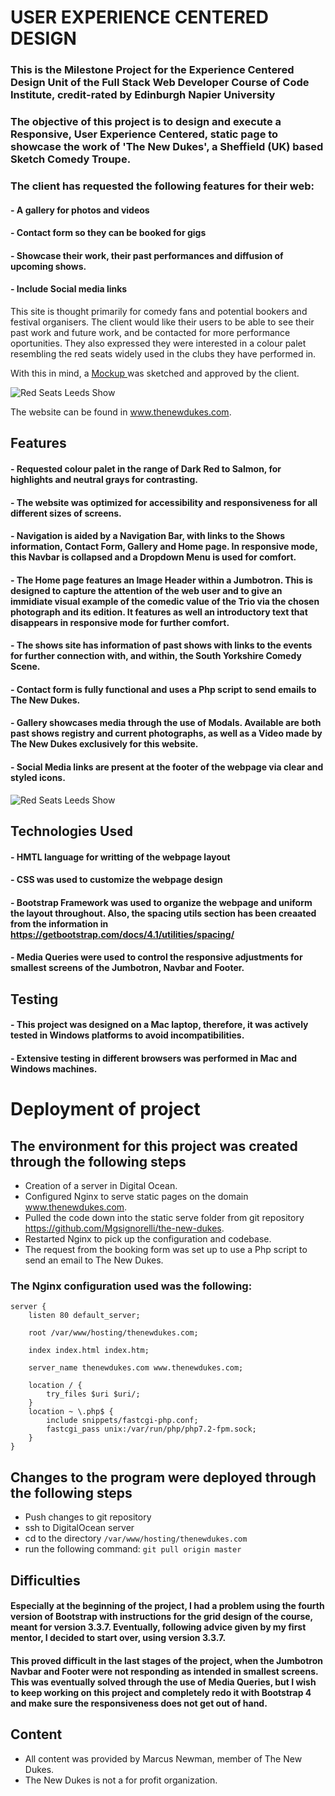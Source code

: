# USER EXPERIENCE CENTERED DESIGN

### This is the Milestone Project for the Experience Centered Design Unit of the Full Stack Web Developer Course of Code Institute, credit-rated by Edinburgh Napier University

### The objective of this project is to design and execute a Responsive, User Experience Centered, static page to showcase the work of 'The New Dukes', a Sheffield (UK) based Sketch Comedy Troupe.


### The client has requested the following features for their web:

#### - A gallery for photos and videos
#### - Contact form so they can be booked for gigs
#### - Showcase their work, their past performances and diffusion of upcoming shows.
#### - Include Social media links

This site is thought primarily for comedy fans and potential bookers and festival organisers. The client would like their users to be able to see their past work and future work, and be contacted for more performance oportunities. They also expressed they were interested in a colour palet resembling the red seats widely used in the clubs they have performed in. <p>With this in mind, a <a href='https://github.com/Mgsignorelli/the-new-dukes/blob/master/mockups.jpg'> Mockup </a> was sketched and approved by the client. </p>
<img src='https://i.pinimg.com/originals/37/55/ad/3755adc94c251f259a57aaac155fa64c.png' alt='Red Seats Leeds Show' class='img-responsive'></img> 

The website can be found in www.thenewdukes.com. 

                                                        
## Features

#### - Requested colour palet in the range of Dark Red to Salmon, for highlights and neutral grays for contrasting. 
#### - The website was optimized for accessibility and responsiveness for all different sizes of screens. 
#### - Navigation is aided by a Navigation Bar, with links to the Shows information, Contact Form, Gallery and Home page. In responsive mode, this Navbar is collapsed and a Dropdown Menu is used for comfort. 
#### - The Home page features an Image Header within a Jumbotron. This is designed to capture the attention of the web user and to give an immidiate visual example of the comedic value of the Trio via the chosen photograph and its edition. It features as well an introductory text that disappears in responsive mode for further comfort.
#### - The shows site has information of past shows with links to the events for further connection with, and within, the South Yorkshire Comedy Scene. 
#### - Contact form is fully functional and uses a Php script to send emails to The New Dukes.
#### - Gallery showcases media through the use of Modals. Available are both past shows registry and current photographs, as well as a Video made by The New Dukes exclusively for this website. 
#### - Social Media links are present at the footer of the webpage via clear and styled icons.

<img src='https://i.pinimg.com/originals/13/04/25/13042505d497e82b3d17da3541d38b99.png' alt='Red Seats Leeds Show' class='img-responsive'></img> 

## Technologies Used

#### - HMTL language for writting of the webpage layout
#### - CSS was used to customize the webpage design
#### - Bootstrap Framework was used to organize the webpage and uniform the layout throughout. Also, the spacing utils section has been creaated from the information in https://getbootstrap.com/docs/4.1/utilities/spacing/
#### - Media Queries were used to control the responsive adjustments for smallest screens of the Jumbotron, Navbar and Footer. 





## Testing
#### - This project was designed on a Mac laptop, therefore, it was actively tested in Windows platforms to avoid incompatibilities.
#### - Extensive testing in different browsers was performed in Mac and Windows machines.





# Deployment of project

## The environment for this project was created through the following steps

- Creation of a server in Digital Ocean.
- Configured Nginx to serve static pages on the domain www.thenewdukes.com.
- Pulled the code down into the static serve folder from git repository https://github.com/Mgsignorelli/the-new-dukes.
- Restarted Nginx to pick up the configuration and codebase.
- The request from the booking form was set up to use a Php script to send an email to The New Dukes.

### The Nginx configuration used was the following:

```
server {
    listen 80 default_server;

    root /var/www/hosting/thenewdukes.com;

    index index.html index.htm;

    server_name thenewdukes.com www.thenewdukes.com;

    location / {
        try_files $uri $uri/;
    }
    location ~ \.php$ {
        include snippets/fastcgi-php.conf;
        fastcgi_pass unix:/var/run/php/php7.2-fpm.sock;
    }
}
```

## Changes to the program were deployed through the following steps

- Push changes to git repository
- ssh to DigitalOcean server
- cd to the directory `/var/www/hosting/thenewdukes.com`
- run the following command: `git pull origin master`


## Difficulties 
#### Especially at the beginning of the project, I had a problem using the fourth version of Bootstrap with instructions for the grid design of the course, meant for version 3.3.7. Eventually, following advice given by my first mentor, I decided to start over, using version 3.3.7. 
#### This proved difficult in the last stages of the project, when the Jumbotron Navbar and Footer were not responding as intended in smallest screens. This was eventually solved through the use of Media Queries, but I wish to keep working on this project and completely redo it with Bootstrap 4 and make sure the responsiveness does not get out of hand. 



## Content
 - All content was provided by Marcus Newman, member of The New Dukes.
 - The New Dukes is not a for profit organization. 
